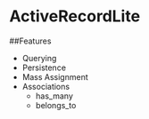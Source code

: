 # ActiveRecordLite

##Features

- Querying
- Persistence
- Mass Assignment
- Associations
  * has_many
  * belongs_to

